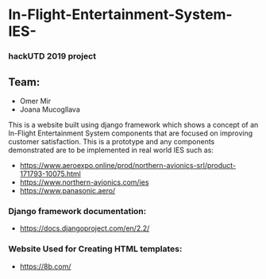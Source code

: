 # In-Flight-Entertainment-System-IES-
### hackUTD 2019 project

## Team:
* Omer Mir
* Joana Mucogllava


This is a website built using django framework which shows a concept 
of an In-Flight Entertainment System components that are focused on
improving customer satisfaction. This is a prototype and any components
demonstrated are to be implemented in real world IES such as:

  * https://www.aeroexpo.online/prod/northern-avionics-srl/product-171793-10075.html
  * https://www.northern-avionics.com/ies
  * https://www.panasonic.aero/
  
### Django framework documentation:
* https://docs.djangoproject.com/en/2.2/

### Website Used for Creating HTML templates:
* https://8b.com/
